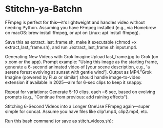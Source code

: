 # Stitchn-ya-Batchn
FFmpeg is perfect for this—it's lightweight and handles video without needing Python. Assuming you have FFmpeg installed (e.g., via Homebrew on macOS: brew install ffmpeg, or apt on Linux: apt install ffmpeg).

Save this as extract_last_frame.sh, make it executable (chmod +x extract_last_frame.sh), and run ./extract_last_frame.sh input.mp4.

Generating New Videos with Grok ImagineUpload last_frame.jpg to Grok (on x.com or the app).
Prompt example: "Using this image as the starting frame, generate a 6-second animated video of [your scene description, e.g., 'a serene forest evolving at sunset with gentle wind']. Output as MP4."Grok Imagine (powered by Flux or similar) should handle image-to-video extension if available in 2025—aim for 6-sec clips to keep it snappy.

Repeat for variations: Generate 5-10 clips, each ~6 sec, based on evolving prompts (e.g., "Continue from previous: add raining effects").

Stitching 6-Second Videos into a Longer OneUse FFmpeg again—super simple for concat. Assume you have files like clip1.mp4, clip2.mp4, etc.

Run this bash command (or save as stitch_videos.sh):


